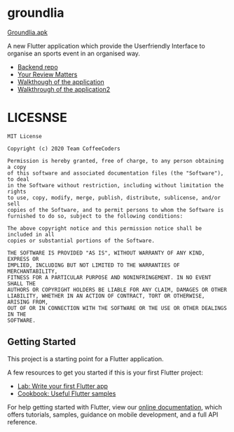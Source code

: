 # groundlia
[Groundlia.apk](https://github.com/utkarshgarg123/Groundlia/blob/master/Apk/finalapk.apk)

A new Flutter application which provide the Userfriendly Interface to organise an sports event in an organised way.
- [Backend repo](https://github.com/cosmoimai/Groundlia-backend)
- [Your Review Matters](https://forms.gle/ndQYyVSoC3GtMdJL9)
- [Walkthough of the application](https://www.youtube.com/watch?v=BmHF2x-S2oU&t=148s)
- [Walkthrough of the application2](https://www.youtube.com/watch?v=wSOCIRu7ZhE)

# LICESNSE

```
MIT License

Copyright (c) 2020 Team CoffeeCoders

Permission is hereby granted, free of charge, to any person obtaining a copy
of this software and associated documentation files (the "Software"), to deal
in the Software without restriction, including without limitation the rights
to use, copy, modify, merge, publish, distribute, sublicense, and/or sell
copies of the Software, and to permit persons to whom the Software is
furnished to do so, subject to the following conditions:

The above copyright notice and this permission notice shall be included in all
copies or substantial portions of the Software.

THE SOFTWARE IS PROVIDED "AS IS", WITHOUT WARRANTY OF ANY KIND, EXPRESS OR
IMPLIED, INCLUDING BUT NOT LIMITED TO THE WARRANTIES OF MERCHANTABILITY,
FITNESS FOR A PARTICULAR PURPOSE AND NONINFRINGEMENT. IN NO EVENT SHALL THE
AUTHORS OR COPYRIGHT HOLDERS BE LIABLE FOR ANY CLAIM, DAMAGES OR OTHER
LIABILITY, WHETHER IN AN ACTION OF CONTRACT, TORT OR OTHERWISE, ARISING FROM,
OUT OF OR IN CONNECTION WITH THE SOFTWARE OR THE USE OR OTHER DEALINGS IN THE
SOFTWARE.
```

## Getting Started

This project is a starting point for a Flutter application.

A few resources to get you started if this is your first Flutter project:

- [Lab: Write your first Flutter app](https://flutter.dev/docs/get-started/codelab)
- [Cookbook: Useful Flutter samples](https://flutter.dev/docs/cookbook)

For help getting started with Flutter, view our
[online documentation](https://flutter.dev/docs), which offers tutorials,
samples, guidance on mobile development, and a full API reference.
